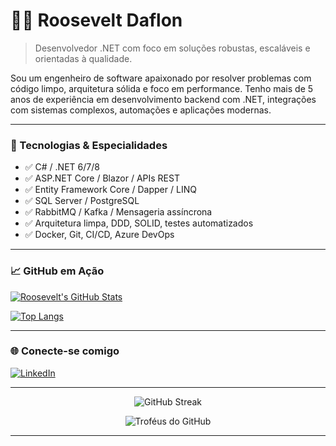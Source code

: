 # 👨‍💻 Roosevelt Daflon

> Desenvolvedor .NET com foco em soluções robustas, escaláveis e orientadas à qualidade.

Sou um engenheiro de software apaixonado por resolver problemas com código limpo, arquitetura sólida e foco em performance. Tenho mais de 5 anos de experiência em desenvolvimento backend com .NET, integrações com sistemas complexos, automações e aplicações modernas.

---

### 🧰 Tecnologias & Especialidades

- ✅ C# / .NET 6/7/8
- ✅ ASP.NET Core / Blazor / APIs REST
- ✅ Entity Framework Core / Dapper / LINQ
- ✅ SQL Server / PostgreSQL
- ✅ RabbitMQ / Kafka / Mensageria assíncrona
- ✅ Arquitetura limpa, DDD, SOLID, testes automatizados
- ✅ Docker, Git, CI/CD, Azure DevOps

---

### 📈 GitHub em Ação

[![Roosevelt's GitHub Stats](https://github-readme-stats.vercel.app/api?username=RooseveltDaflon&show_icons=true&theme=radical)](https://github.com/Roosevelt-Daflon)

[![Top Langs](https://github-readme-stats.vercel.app/api/top-langs/?username=RooseveltDaflon&layout=compact&theme=radical)](https://github.com/Roosevelt-Daflon)

---

### 🌐 Conecte-se comigo

[![LinkedIn](https://img.shields.io/badge/-Roosevelt%20Daflon-blue?style=for-the-badge&logo=linkedin&logoColor=white)](https://www.linkedin.com/in/roosevelt-daflon-785016224/)

---

<!--### ⚙️ Em construção...

Atualmente focado em aprimorar ainda mais minhas habilidades com .NET 8, microsserviços, mensageria e arquitetura de sistemas distribuídos.

Em breve, projetos públicos estarão disponíveis por aqui!

---

<!-- Gifs animados e visualizações -->

<p align="center">
  <img src="https://github-readme-streak-stats.herokuapp.com/?user=RooseveltDaflon&theme=radical" alt="GitHub Streak"/>
</p>

<p align="center">
  <img src="https://github-profile-trophy.vercel.app/?username=RooseveltDaflon&theme=radical&column=4" alt="Troféus do GitHub"/>
</p>

---

<!--<p align="center">🚀 Let's build something amazing.</p>-->
